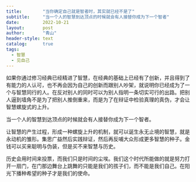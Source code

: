 ```yaml
---
title:        "当你确定自己就是智者时，其实就已经不是了"
subtitle:     "当一个人的智慧到达顶点的时候就会有人接替你成为下一个智者"
date:         2022-10-21
layout:       post
author:       "青山"
header-style: text
catalog:      true
tags:
  - 智慧
  - 见自己
---
```


如果你通过修习经典已经精进了智慧，在经典的基础上已经有了创新，并且得到了有能力的人认可，也不再会因为自己的创新而跟别人吵架，就说明你已经成为了一个与智慧同行的人。在反对别人的同时可以为别人指明一条切实可行的出路。把别人逼到墙角不是为了把别人推倒重来，而是为了在辩证中检验真理的真伪，才会让智慧螺旋式的上升。

当一个人的智慧到达顶点的时候就会有人接替你成为下一个智者。

让智慧的产生过程，形成一种螺旋上升的机制，就可以诞生永无止境的智慧，就是永动机的雏形。集思广益然后实践辩证，然后再反哺大众形成更多智慧的种子。金钱可以买来聪明与伪装，但是买不来智慧与历史。

历史会用时间来投票，而我们只是时间的尘埃。我们这个时代所能做的就是努力打开一扇门，在门那边舞台上跳舞的只能是我们的孩子们，而不能是我们自己。在阳光下播种希望的种子才是我们的使命。